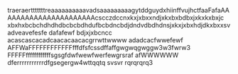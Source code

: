 traeraertttttttreaaaaaaaaaavadsaaaaaaaaagytddguydxhiinffvujhctfaaFafaAAAAAAAAAAAAAAAAAAAAAAcscczdccnxkxjxbxxndjxkxbxbdbxjxkxkxbxjc xbxhxbcbchdhdhdbcbcbdhdufbcbdncbdjdndvdbdhdnsjxkxjxbxhdjdkxbxxsvadveavefesfe
dafafewf
bdjxjxbcncc
acascascacadcaacacaacacgrrwttwwww
adadcacfwwefewf
AFFWaFFFFFFFFFFFFfffdfsfcssdffaffgwgwqgwggw3w3fwrw3
FFFFFffffffffffffsgsgfdwfwewfwerfewgrsraf
afWWWWWW
dferrrrrrrrrrrdfgsegergw4wttqqtq
svsvr
rqrqrqrq3
